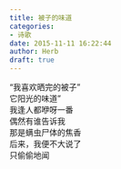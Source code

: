```yaml
---  
title: 被子的味道  
categories:  
- 诗歌  
date: 2015-11-11 16:22:44  
author: Herb  
draft: true
---  
```

“我喜欢晒完的被子”  
它阳光的味道”  
我逢人都咿呀一番  
偶然有谁告诉我  
那是螨虫尸体的焦香  
后来，我便不大说了  
只偷偷地闻  
